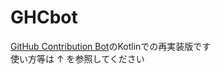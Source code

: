 # GHCbot
[GitHub Contribution Bot](https://github.com/T45K/GithubContributionBot)のKotlinでの再実装版です<br>
使い方等は ↑ を参照してください
